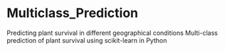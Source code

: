 # Multiclass_Prediction
Predicting plant survival in different geographical conditions
Multi-class prediction of plant survival using scikit-learn in Python
